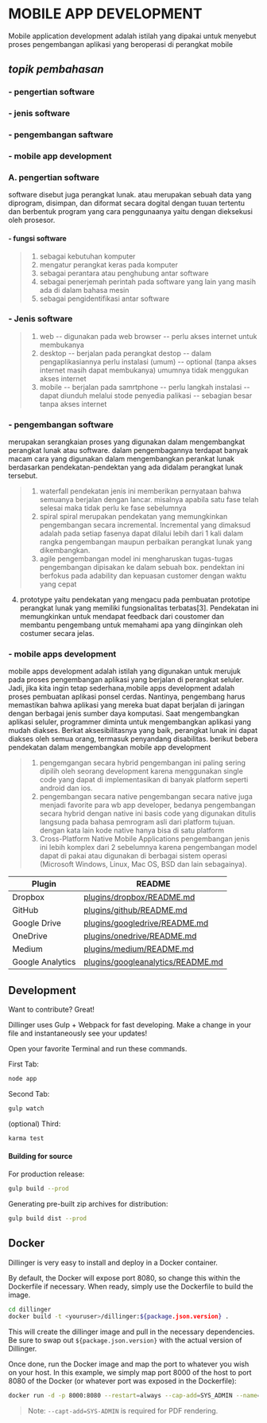 # MOBILE APP DEVELOPMENT
Mobile application development adalah istilah yang dipakai untuk menyebut proses pengembangan aplikasi yang beroperasi di perangkat mobile
## _topik pembahasan_

### - pengertian software
### - jenis software
### - pengembangan saftware
### - mobile app development

### A. pengertian software
software disebut juga perangkat lunak. atau merupakan sebuah data yang diprogram, disimpan, dan diformat secara dogital dengan tuuan tertentu dan berbentuk  program yang cara penggunaanya yaitu dengan dieksekusi oleh prosesor.
#### - fungsi software

> 1. sebagai kebutuhan komputer
> 2. mengatur perangkat keras pada komputer
> 3. sebagai perantara atau penghubung antar software
> 4. sebagai penerjemah perintah pada software yang lain yang masih ada di dalam bahasa mesin
> 5. sebagai pengidentifikasi antar software

### - Jenis software
 > 1. web
 -- digunakan pada web browser
 -- perlu akses internet untuk membukanya
 > 2. desktop
 -- berjalan pada perangkat destop 
 -- dalam pengaplikasiannya perlu instalasi (umum)
 -- optional (tanpa akses internet masih dapat membukanya) umumnya tidak menggukan akses internet
 > 3. mobile
 -- berjalan pada samrtphone
 -- perlu langkah instalasi
 -- dapat diunduh melalui stode penyedia palikasi
 -- sebagian besar tanpa akses internet 
 
### - pengembangan software
merupakan serangkaian proses yang digunakan dalam mengembangkat perangkat lunak atau software. dalam pengembagannya terdapat banyak macam cara yang digunakan dalam mengembangkan perankat lunak berdasarkan pendekatan-pendektan yang ada didalam perangkat lunak tersebut.
> 1. waterfall
pendekatan jenis ini memberikan pernyataan bahwa semuanya berjalan dengan lancar. misalnya apabila satu fase telah selesai maka tidak perlu ke fase sebelumnya
> 2. spiral
spiral merupakan pendekatan yang memungkinkan pengembangan secara incremental. Incremental yang dimaksud adalah pada setiap fasenya dapat dilalui lebih dari 1 kali dalam rangka pengembangan maupun perbaikan perangkat lunak yang dikembangkan.
> 3. agile
pengembangan model ini mengharuskan tugas-tugas pengembangan dipisakan ke dalam sebuah box. pendektan ini berfokus pada adability dan kepuasan customer dengan waktu yang cepat
4. prototype
yaitu  pendekatan yang mengacu pada pembuatan prototipe perangkat lunak yang memiliki fungsionalitas terbatas[3]. Pendekatan ini memungkinkan untuk mendapat feedback dari coustomer dan membantu pengembang untuk memahami apa yang diinginkan oleh costumer secara jelas.

### - mobile apps development
mobile apps development adalah istilah yang digunakan untuk merujuk pada proses pengembangan aplikasi yang berjalan di perangkat seluler. Jadi, jika kita ingin tetap sederhana,mobile apps development adalah proses pembuatan aplikasi ponsel cerdas. Nantinya, pengembang harus memastikan bahwa aplikasi yang mereka buat dapat berjalan di jaringan dengan berbagai jenis sumber daya komputasi.
Saat mengembangkan aplikasi seluler, programmer diminta untuk mengembangkan aplikasi yang mudah diakses. Berkat aksesibilitasnya yang baik, perangkat lunak ini dapat diakses oleh semua orang, termasuk penyandang disabilitas.
berikut bebera pendekatan dalam mengembangkan mobile app development
> 1. pengemgangan secara hybrid
pengembangan ini paling sering dipilih oleh seorang development karena menggunakan single code yang dapat di implementasikan di banyak platform seperti android dan ios.
> 2. pengembangan secara native
pengembangan secara native juga menjadi favorite para wb app developer, bedanya pengembangan secara hybrid dengan native ini basis code yang digunakan ditulis langsung pada bahasa pemrogram asli dari platform tujuan. dengan kata lain kode native hanya bisa di satu platform
> 3. Cross-Platform Native Mobile Applications
pengembangan jenis ini lebih komplex dari 2 sebelumnya karena pengembangan model dapat di pakai atau digunakan di berbagai sistem operasi (Microsoft Windows, Linux, Mac OS, BSD dan lain sebagainya).



| Plugin | README |
| ------ | ------ |
| Dropbox | [plugins/dropbox/README.md][PlDb] |
| GitHub | [plugins/github/README.md][PlGh] |
| Google Drive | [plugins/googledrive/README.md][PlGd] |
| OneDrive | [plugins/onedrive/README.md][PlOd] |
| Medium | [plugins/medium/README.md][PlMe] |
| Google Analytics | [plugins/googleanalytics/README.md][PlGa] |

## Development

Want to contribute? Great!

Dillinger uses Gulp + Webpack for fast developing.
Make a change in your file and instantaneously see your updates!

Open your favorite Terminal and run these commands.

First Tab:

```sh
node app
```

Second Tab:

```sh
gulp watch
```

(optional) Third:

```sh
karma test
```

#### Building for source

For production release:

```sh
gulp build --prod
```

Generating pre-built zip archives for distribution:

```sh
gulp build dist --prod
```

## Docker

Dillinger is very easy to install and deploy in a Docker container.

By default, the Docker will expose port 8080, so change this within the
Dockerfile if necessary. When ready, simply use the Dockerfile to
build the image.

```sh
cd dillinger
docker build -t <youruser>/dillinger:${package.json.version} .
```

This will create the dillinger image and pull in the necessary dependencies.
Be sure to swap out `${package.json.version}` with the actual
version of Dillinger.

Once done, run the Docker image and map the port to whatever you wish on
your host. In this example, we simply map port 8000 of the host to
port 8080 of the Docker (or whatever port was exposed in the Dockerfile):

```sh
docker run -d -p 8000:8080 --restart=always --cap-add=SYS_ADMIN --name=dillinger <youruser>/dillinger:${package.json.version}
```

> Note: `--capt-add=SYS-ADMIN` is required for PDF rendering.


[//]: # (These are reference links used in the body of this note and get stripped out when the markdown processor does its job. There is no need to format nicely because it shouldn't be seen. Thanks SO - http://stackoverflow.com/questions/4823468/store-comments-in-markdown-syntax)

   [dill]: <https://github.com/joemccann/dillinger>
   [git-repo-url]: <https://github.com/joemccann/dillinger.git>
   [john gruber]: <http://daringfireball.net>
   [df1]: <http://daringfireball.net/projects/markdown/>
   [markdown-it]: <https://github.com/markdown-it/markdown-it>
   [Ace Editor]: <http://ace.ajax.org>
   [node.js]: <http://nodejs.org>
   [Twitter Bootstrap]: <http://twitter.github.com/bootstrap/>
   [jQuery]: <http://jquery.com>
   [@tjholowaychuk]: <http://twitter.com/tjholowaychuk>
   [express]: <http://expressjs.com>
   [AngularJS]: <http://angularjs.org>
   [Gulp]: <http://gulpjs.com>

   [PlDb]: <https://github.com/joemccann/dillinger/tree/master/plugins/dropbox/README.md>
   [PlGh]: <https://github.com/joemccann/dillinger/tree/master/plugins/github/README.md>
   [PlGd]: <https://github.com/joemccann/dillinger/tree/master/plugins/googledrive/README.md>
   [PlOd]: <https://github.com/joemccann/dillinger/tree/master/plugins/onedrive/README.md>
   [PlMe]: <https://github.com/joemccann/dillinger/tree/master/plugins/medium/README.md>
   [PlGa]: <https://github.com/RahulHP/dillinger/blob/master/plugins/googleanalytics/README.md>
